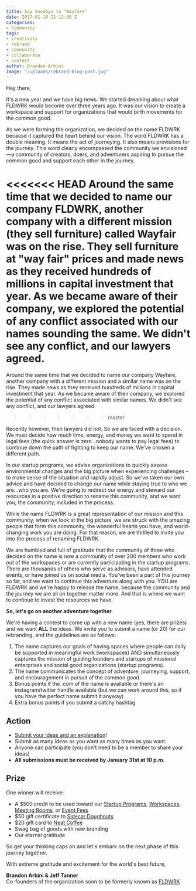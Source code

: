 ```yaml
---
title: Say Goodbye to "Wayfare"
date: 2017-01-18 21:12:00 Z
categories:
- Community
tags:
- creativity
- rebrand
- community
- collaborate
- contest
author: Brandon Arbini
image: "/uploads/rebrand-blog-post.jpg"
---
```


Hey there,

It's a new year and we have big news. We started dreaming about what FLDWRK would become over three years ago. It was our vision to create a workspace and support for organizations that would birth movements for the common good.

As we were forming the organization, we decided on the name FLDWRK because it captured the heart behind our vision. The word FLDWRK has a double meaning. It means the act of journeying. It also means provisions for the journey. This word clearly encompassed the community we envisioned—a community of creators, doers, and adventurers aspiring to pursue the common good and support each other in the journey.
<!-- more -->
<<<<<<< HEAD
Around the same time that we decided to name our company FLDWRK, another company with a different mission (they sell furniture) called Wayfair was on the rise. They sell furniture at "way fair" prices and made news as they received hundreds of millions in capital investment that year. As we became aware of their company, we explored the potential of any conflict associated with our names sounding the same. We didn't see any conflict, and our lawyers agreed.
=======
Around the same time that we decided to name our company Wayfare, another company with a different mission and a similar name was on the rise. They made news as they received hundreds of millions in capital investment that year. As we became aware of their company, we explored the potential of any conflict associated with similar names. We didn't see any conflict, and our lawyers agreed.
>>>>>>> master

Recently however, their lawyers did not. So we are faced with a decision. We must decide how much time, energy, and money we want to spend in legal fees (the quick answer is zero...nobody wants to pay legal fees) to continue down the path of fighting to keep our name. We've chosen a different path.

In our startup programs, we advise organizations to quickly assess environmental changes and the big picture when experiencing challenges – to make sense of the situation and rapidly adjust. So we've taken our own advice and have decided to change our name while staying true to who we are…who you are. We're going to redirect our energy and steward our resources in a positive direction to rename this community, and we want you, the community, included in the process.

While the name FLDWRK is a great representation of our mission and this community, when we look at the big picture, we are struck with the amazing people that form this community, the wonderful hearts you have, and world-changing work you are doing. For that reason, we are thrilled to invite you into the process of renaming FLDWRK.

We are humbled and full of gratitude that the community of three who decided on the name is now a community of over 200 members who work out of the workspaces or are currently participating in the startup programs. There are thousands of others who serve as advisors, have attended events, or have joined us on social media. You've been a part of this journey so far, and we want to continue this adventure along with you. YOU are FLDWRK and we're happy to release the name, because the community and the journey we are all on together matter more. And that is where we want to continue to invest the resources we have.

**So, let's go on another adventure together.**

We're having a contest to come up with a new name (yes, there are prizes) and we want **ALL** the ideas. We invite you to submit a name (or 20) for our rebranding, and the guidelines are as follows:

1. The name captures our goals of having spaces where people can daily be supported in meaningful work (workspaces) AND simultaneously captures the mission of guiding founders and startups of missional enterprises and social good organizations (startup programs).
2. The name communicates the concept of adventure, journeying, support, and encouragement in pursuit of the common good.
3. Bonus points if the .com of the name is available or there's an instagram/twitter handle available (but we can work around this, so if you have the perfect name submit it anyway)
4. Extra bonus points if you submit a catchy hashtag

## **Action**

* [Submit your ideas and an explanation](https://wayfare.typeform.com/to/DFBRl1)!
* Submit as many ideas as you want as many times as you want.
* Anyone can participate (you don't need to be a member to share your ideas)
* **All submissions must be received by January 31st at 10 p.m.**

## **Prize**

One winner will receive:
* A $500 credit to be used toward our [Startup Programs](/startups), [Workspaces](/workspaces), [Meeting Rooms](/workspaces), or [Event Fees](/events)
* $50 gift certificate to [Sidecar Doughnuts](http://www.sidecardoughnuts.com)
* $20 gift card to [Neat Coffee](http://www.neat.coffee)
* Swag bag of goods with new branding
* Our eternal gratitude

So get your thinking caps on and let's embark on the next phase of this journey together.

With extreme gratitude and excitement for the world's best future,

**Brandon Arbini & Jeff Tanner**  
Co-founders of the organization soon to be formerly known as [FLDWRK](https://fldwrk.io)
